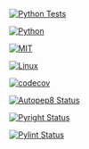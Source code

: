 [![Python Tests](https://github.com/vsd-fall2024se/hw1/actions/workflows/python-tests.yml/badge.svg)](https://github.com/vsd-fall2024se/hw1/actions/workflows/python-tests.yml)

[![Python](https://img.shields.io/badge/Python-3776AB?style=for-the-badge&logo=python&logoColor=white)](https://www.python.org/)

[![MIT](https://img.shields.io/badge/license-MIT-blue)](https://github.com/Ileriayo/markdown-badges/blob/master/LICENSE)

[![Linux](https://img.shields.io/badge/Linux-FCC624?style=for-the-badge&logo=linux&logoColor=black)](https://www.linux.org/)

[![codecov](https://codecov.io/gh/vsd-fall2024se/hw1/branch/main/graph/badge.svg)](https://codecov.io/gh/vsd-fall2024se/hw1)

[![Autopep8 Status](https://github.com/vsd-fall2024se/hw1/actions/workflows/autopep8.yml/badge.svg)](https://pypi.org/project/autopep8)

[![Pyright Status](https://github.com/vsd-fall2024se/hw1/actions/workflows/pyright.yml/badge.svg)](https://microsoft.github.io/pyright/#/)

[![Pylint Status](https://github.com/vsd-fall2024se/hw1/actions/workflows/pylint.yml/badge.svg)](https://pypi.org/project/pylint/)